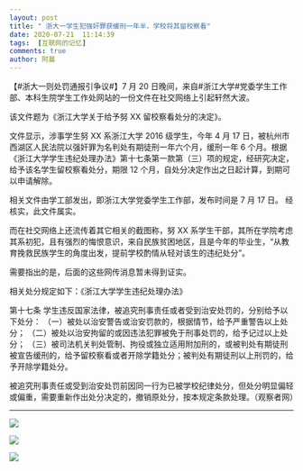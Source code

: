 ```yaml
---
layout: post
title: " 浙大一学生犯强奸罪获缓刑一年半，学校将其留校察看"
date: 2020-07-21  11:14:39
tags:  [互联网的记忆]
comments: true
author: 阿晨
---
```


【#浙大一则处罚通报引争议#】7 月 20 日晚间，来自#浙江大学#党委学生工作部、本科生院学生工作处网站的一份文件在社交网络上引起轩然大波。

该文件题为《浙江大学关于给予努 XX 留校察看处分的决定》。

文件显示，涉事学生努 XX 系浙江大学 2016 级学生，今年 4 月 17 日，被杭州市西湖区人民法院以强奸罪为名判处有期徒刑一年六个月，缓刑一年 6 个月。根据《浙江大学学生违纪处理办法》第十七条第一款第（三）项的规定，经研究决定，给予该名学生留校察看处分，期限 12 个月，自处分决定作出之日起计算，到期可以申请解除。

相关文件由学工部发出，即浙江大学党委学生工作部，发布时间是 7 月 17 日。
经核实，此文件属实。

而在社交网络上还流传着其它相关的截图称，努 XX 系学生干部，其所在学院考虑其系初犯，且有强烈的悔恨意识，来自民族贫困地区，且是今年的毕业生，“从教育挽救民族学生的角度出发，提前学校酌情从轻对该生的违纪处分”。

需要指出的是，后面的这些网传消息暂未得到证实。

相关处分规定如下：《浙江大学学生违纪处理办法》

第十七条 学生违反国家法律，被追究刑事责任或者受到治安处罚的，分别给予以下处分：
（一）被处以治安警告或治安罚款的，根据情节，给予严重警告以上处分；
（二）被处以治安拘留的或因违法犯罪被免于刑事处罚的，给予记过以上处分；
（三）被司法机关判处管制、拘役或独立适用附加刑的，或被判处有期徒刑被宣告缓刑的，给予留校察看或者开除学籍处分；被判处有期徒刑以上刑罚的，给予开除学籍处分。

被追究刑事责任或受到治安处罚前因同一行为已被学校纪律处分，但处分明显偏轻或偏重，需要重新作出处分决定的，撤销原处分，按本规定条款处理。（观察者网） 

------------------
![](https://cdn.jsdelivr.net/gh/wuif96/tuil//img/20200721111706.png)

![](https://cdn.jsdelivr.net/gh/wuif96/tuil//img/20200721111821.png)

![](https://cdn.jsdelivr.net/gh/wuif96/tuil//img/-7Q5-b1r0ZcT3cSqo-yf.jpg)